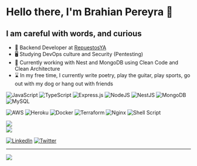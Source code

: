 # Hello there, I'm Brahian Pereyra 👋

## I am careful with words, and curious

- 🚀 Backend Developer at [RepuestosYA](https://www.repuestosya.com/)
- 🖥️ Studying DevOps culture and Security (Pentesting)
- 🔨 Currently working with Nest and MongoDB using Clean Code and Clean Architecture
- ⌛ In my free time, I currently write poetry, play the guitar, play sports, go out with my dog or hang out with friends

![JavaScript](https://img.shields.io/badge/javascript-%23404d59.svg?style=for-the-badge&logo=javascript&logoColor=%23F7DF1E) 
![TypeScript](https://img.shields.io/badge/typescript-%23404d59.svg?style=for-the-badge&logo=typescript&logoColor=white) 
![Express.js](https://img.shields.io/badge/express.js-%23404d59.svg?style=for-the-badge&logo=express&logoColor=%2361DAFB) 
![NodeJS](https://img.shields.io/badge/node.js-%23404d59?style=for-the-badge&logo=node.js&logoColor=white)
![NestJS](https://img.shields.io/badge/nestjs-%23404d59.svg?style=for-the-badge&logo=nestjs&logoColor=white) 
![MongoDB](https://img.shields.io/badge/MongoDB-%23404d59.svg?style=for-the-badge&logo=mongodb&logoColor=white) 
![MySQL](https://img.shields.io/badge/mysql-%23404d59.svg?style=for-the-badge&logo=mysql&logoColor=white) 

![AWS](https://img.shields.io/badge/AWS-%23404d59.svg?style=for-the-badge&logo=amazon-aws&logoColor=white) 
![Heroku](https://img.shields.io/badge/heroku-%23404d59.svg?style=for-the-badge&logo=heroku&logoColor=white) 
![Docker](https://img.shields.io/badge/docker-%23404d59.svg?style=for-the-badge&logo=docker&logoColor=white) 
![Terraform](https://img.shields.io/badge/terraform-%23404d59.svg?style=for-the-badge&logo=terraform&logoColor=white) 
![Nginx](https://img.shields.io/badge/nginx-%23404d59.svg?style=for-the-badge&logo=nginx&logoColor=white) 
![Shell Script](https://img.shields.io/badge/shell_script-%23404d59.svg?style=for-the-badge&logo=gnu-bash&logoColor=white) 

![](https://github-readme-stats.vercel.app/api?username=brahianpdev&theme=dark&hide_border=false&include_all_commits=false&count_private=false)<br/>
![](https://github-readme-streak-stats.herokuapp.com/?user=brahianpdev&theme=dark&hide_border=false)<br/>

[![LinkedIn](https://img.shields.io/badge/LinkedIn-%230077B5.svg?logo=linkedin&logoColor=white)](https://linkedin.com/in/https://www.linkedin.com/in/brahianpdev/) [![Twitter](https://img.shields.io/badge/Twitter-%231DA1F2.svg?logo=Twitter&logoColor=white)](https://twitter.com/https://twitter.com/brahianpdev) 

---
[![](https://visitcount.itsvg.in/api?id=brahianpdev&icon=0&color=0)](https://visitcount.itsvg.in)

